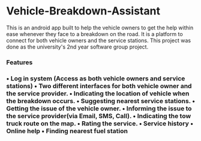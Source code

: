 # Vehicle-Breakdown-Assistant
This is an android app built to help the vehicle owners to get the help within ease whenever they face to a breakdown on the road. It is a platform to connect for both vehicle owners and the service stations. This project was done as the university's 2nd year software group project.

<h3>Features <h3/>
•	Log in system (Access as both vehicle owners and service stations)
•	Two different interfaces for both vehicle owner and the service provider.
•	Indicating the location of vehicle when the breakdown occurs.
•	Suggesting nearest service stations.
•	Getting the issue of the vehicle owner.
•	Informing the issue to the service provider(via Email, SMS, Call).
•	Indicating the tow truck route on the map.
•	Rating the service.
• Service history
• Online help
• Finding nearest fuel station

 

